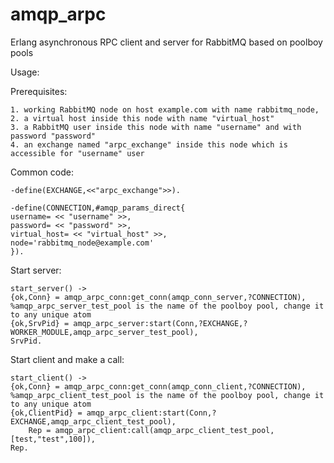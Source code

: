 amqp_arpc
=========

Erlang asynchronous RPC client and server for RabbitMQ based on poolboy pools

Usage:

Prerequisites:

    1. working RabbitMQ node on host example.com with name rabbitmq_node,
    2. a virtual host inside this node with name "virtual_host"
    3. a RabbitMQ user inside this node with name "username" and with password "password"
    4. an exchange named "arpc_exchange" inside this node which is accessible for "username" user

Common code:

    -define(EXCHANGE,<<"arpc_exchange">>).

    -define(CONNECTION,#amqp_params_direct{
	username= << "username" >>,
	password= << "password" >>,
	virtual_host= << "virtual_host" >>,
	node='rabbitmq_node@example.com'
    }).

Start server:

    start_server() ->
	{ok,Conn} = amqp_arpc_conn:get_conn(amqp_conn_server,?CONNECTION),
	%amqp_arpc_server_test_pool is the name of the poolboy pool, change it to any unique atom
	{ok,SrvPid} = amqp_arpc_server:start(Conn,?EXCHANGE,?WORKER_MODULE,amqp_arpc_server_test_pool),
	SrvPid.

Start client and make a call:

    start_client() ->
	{ok,Conn} = amqp_arpc_conn:get_conn(amqp_conn_client,?CONNECTION),
	%amqp_arpc_client_test_pool is the name of the poolboy pool, change it to any unique atom
	{ok,ClientPid} = amqp_arpc_client:start(Conn,?EXCHANGE,amqp_arpc_client_test_pool),
        Rep = amqp_arpc_client:call(amqp_arpc_client_test_pool,[test,"test",100]),
	Rep.
